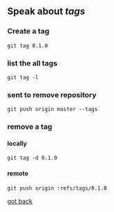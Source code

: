 ## Speak about *tags*

### Create a tag
	git tag 0.1.0

### list the all tags
	git tag -l

### sent to remove repository
	git push origin master --tags

### remove a tag
#### locally
	git tag -d 0.1.0
#### remote
	git push origin :refs/tags/0.1.0


[got back](https://github.com/MRCardoso/git-code)
